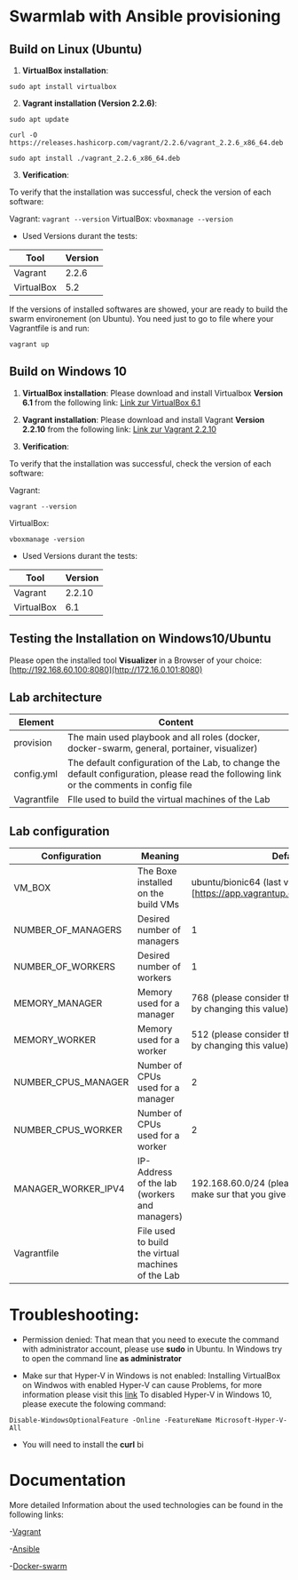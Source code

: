 # Swarmlab with Ansible provisioning

## Build on Linux (Ubuntu)

 1. **VirtualBox installation**:

 ``` sudo apt install virtualbox ```

 2. **Vagrant installation (Version 2.2.6)**:

 ``` sudo apt update ```

``` curl -O https://releases.hashicorp.com/vagrant/2.2.6/vagrant_2.2.6_x86_64.deb ```

``` sudo apt install ./vagrant_2.2.6_x86_64.deb ```

3. **Verification**:

To verify that the installation was successful, check the version of each software:

Vagrant: ``` vagrant --version ```
VirtualBox: ``` vboxmanage --version ```

- Used Versions durant the tests:

Tool | Version
---------------- | -------------
Vagrant | 2.2.6
VirtualBox | 5.2

If the versions of installed softwares are showed, your are ready to build the swarm environement (on Ubuntu). You need just to go to file where your Vagrantfile is and run:

``` vagrant up ```

## Build on Windows 10

1. **VirtualBox installation**:
Please download and install Virtualbox **Version 6.1** from the following link:
[Link zur VirtualBox 6.1](https://www.virtualbox.org/)

2. **Vagrant installation**:
Please download and install Vagrant **Version 2.2.10** from the following link:
[Link zur Vagrant 2.2.10](https://www.vagrantup.com/downloads.html)

3. **Verification**:

To verify that the installation was successful, check the version of each software:

Vagrant:

``` vagrant --version ```

VirtualBox:

``` vboxmanage -version ```

- Used Versions durant the tests:

Tool | Version
---------------- | -------------
Vagrant | 2.2.10
VirtualBox | 6.1

## Testing the Installation on Windows10/Ubuntu
Please open the installed tool **Visualizer** in a Browser of your choice: [http://192.168.60.100:8080](http://172.16.0.101:8080)

## Lab architecture

Element | Content
---------------- | -------------
provision | The main used playbook and all roles (docker, docker-swarm, general, portainer, visualizer)
config.yml | The default configuration of the Lab, to change the default configuration, please read the following link or the comments in config file
Vagrantfile | FIle used to build the virtual machines of the Lab

## Lab configuration

Configuration | Meaning | Default value
---------------- | ------------- | ----------------
VM_BOX | The Boxe installed on the build VMs | ubuntu/bionic64 (last version of ubuntu bionic) [https://app.vagrantup.com/ubuntu/boxes/bionic64]
NUMBER_OF_MANAGERS | Desired number of managers | 1
NUMBER_OF_WORKERS| Desired number of workers | 1
MEMORY_MANAGER | Memory used for a manager | 768 (please consider the memory of your computer by changing this value)
MEMORY_WORKER | Memory used for a worker | 512 (please consider the memory of your computer by changing this value)
NUMBER_CPUS_MANAGER | Number of CPUs used for a manager | 2
NUMBER_CPUS_WORKER | Number of CPUs used for a worker | 2
MANAGER_WORKER_IPV4 | IP-Address of the lab (workers and managers) | 192.168.60.0/24 (please by changing this value, make sur that you give a valid IP-Address)
Vagrantfile | File used to build the virtual machines of the Lab

# Troubleshooting:

- Permission denied:
That mean that you need to execute the command with administrator account, please use **sudo** in Ubuntu. In Windows try to open the command line **as administrator**

- Make sur that Hyper-V in Windows is not enabled:
Installing VirtualBox on Windwos with enabled Hyper-V can cause Problems, for more information please visit this [link](https://www.vagrantup.com/docs/installation)
To disabled Hyper-V in Windows 10, please execute the folowing command:

``` Disable-WindowsOptionalFeature -Online -FeatureName Microsoft-Hyper-V-All ```

- You will need to install the **curl** bi

# Documentation

More detailed Information about the used technologies can be found in the following links:

-[Vagrant](https://www.vagrantup.com/docs)

-[Ansible](https://docs.ansible.com/)

-[Docker-swarm](https://docs.docker.com/engine/swarm/)
